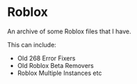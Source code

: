 # Roblox

An archive of some Roblox files that I have.

This can include:
- Old 268 Error Fixers
- Old Roblox Beta Removers
- Roblox Multiple Instances
etc
